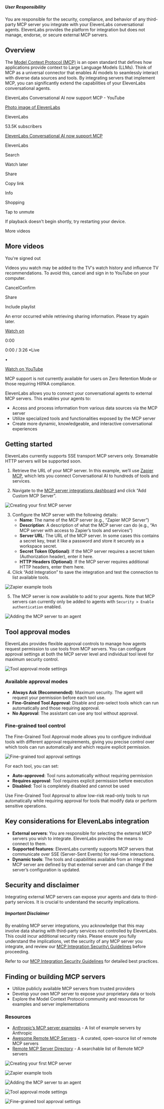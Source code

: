 ##### User Responsibility

You are responsible for the security, compliance, and behavior of any third-party MCP server you
integrate with your ElevenLabs conversational agents. ElevenLabs provides the platform for
integration but does not manage, endorse, or secure external MCP servers.

## Overview

The [Model Context Protocol (MCP)](https://modelcontextprotocol.io/) is an open standard that defines how applications provide context to Large Language Models (LLMs). Think of MCP as a universal connector that enables AI models to seamlessly interact with diverse data sources and tools. By integrating servers that implement MCP, you can significantly extend the capabilities of your ElevenLabs conversational agents.

ElevenLabs Conversational AI now support MCP - YouTube

[Photo image of ElevenLabs](https://www.youtube.com/channel/UC-ew9TfeD887qUSiWWAAj1w?embeds_referring_euri=https%3A%2F%2Felevenlabs.io%2F)

ElevenLabs

53.5K subscribers

[ElevenLabs Conversational AI now support MCP](https://www.youtube.com/watch?v=7WLfKp7FpD8)

ElevenLabs

Search

Watch later

Share

Copy link

Info

Shopping

Tap to unmute

If playback doesn't begin shortly, try restarting your device.

More videos

## More videos

You're signed out

Videos you watch may be added to the TV's watch history and influence TV recommendations. To avoid this, cancel and sign in to YouTube on your computer.

CancelConfirm

Share

Include playlist

An error occurred while retrieving sharing information. Please try again later.

[Watch on](https://www.youtube.com/watch?v=7WLfKp7FpD8&embeds_referring_euri=https%3A%2F%2Felevenlabs.io%2F)

0:00

0:00 / 3:26
•Live

•

[Watch on YouTube](https://www.youtube.com/watch?v=7WLfKp7FpD8 "Watch on YouTube")

MCP support is not currently available for users on Zero Retention Mode or those requiring HIPAA
compliance.

ElevenLabs allows you to connect your conversational agents to external MCP servers. This enables your agents to:

- Access and process information from various data sources via the MCP server
- Utilize specialized tools and functionalities exposed by the MCP server
- Create more dynamic, knowledgeable, and interactive conversational experiences

## Getting started

ElevenLabs currently supports SSE transport MCP servers only. Streamable HTTP servers will be
supported soon.

1. Retrieve the URL of your MCP server. In this example, we’ll use [Zapier MCP](https://zapier.com/mcp), which lets you connect Conversational AI to hundreds of tools and services.

2. Navigate to the [MCP server integrations dashboard](https://elevenlabs.io/app/conversational-ai/integrations) and click “Add Custom MCP Server”.




![Creating your first MCP server](https://elevenlabs.io/docs/_files/https://elevenlabs.docs.buildwithfern.com/docs/2025-06-25T23:19:41.735Z/assets/images/conversational-ai/mcp-create.png)

3. Configure the MCP server with the following details:
   - **Name**: The name of the MCP server (e.g., “Zapier MCP Server”)
   - **Description**: A description of what the MCP server can do (e.g., “An MCP server with access to Zapier’s tools and services”)
   - **Server URL**: The URL of the MCP server. In some cases this contains a secret key, treat it like a password and store it securely as a workspace secret.
   - **Secret Token (Optional)**: If the MCP server requires a secret token (Authorization header), enter it here.
   - **HTTP Headers (Optional)**: If the MCP server requires additional HTTP headers, enter them here.
4. Click “Add Integration” to save the integration and test the connection to list available tools.




![Zapier example tools](https://elevenlabs.io/docs/_files/https://elevenlabs.docs.buildwithfern.com/docs/2025-06-25T23:19:41.735Z/assets/images/conversational-ai/mcp-zapier.png)

5. The MCP server is now available to add to your agents. Note that MCP servers can currently only be added to agents with `Security > Enable authentication` enabled.




![Adding the MCP server to an agent](https://elevenlabs.io/docs/_files/https://elevenlabs.docs.buildwithfern.com/docs/2025-06-25T23:19:41.735Z/assets/images/conversational-ai/mcp-add.png)


## Tool approval modes

ElevenLabs provides flexible approval controls to manage how agents request permission to use tools from MCP servers. You can configure approval settings at both the MCP server level and individual tool level for maximum security control.

![Tool approval mode settings](https://elevenlabs.io/docs/_files/https://elevenlabs.docs.buildwithfern.com/docs/2025-06-25T23:19:41.735Z/assets/images/conversational-ai/mcp-approval.png)

### Available approval modes

- **Always Ask (Recommended)**: Maximum security. The agent will request your permission before each tool use.
- **Fine-Grained Tool Approval**: Disable and pre-select tools which can run automatically and those requiring approval.
- **No Approval**: The assistant can use any tool without approval.

### Fine-grained tool control

The Fine-Grained Tool Approval mode allows you to configure individual tools with different approval requirements, giving you precise control over which tools can run automatically and which require explicit permission.

![Fine-grained tool approval settings](https://elevenlabs.io/docs/_files/https://elevenlabs.docs.buildwithfern.com/docs/2025-06-25T23:19:41.735Z/assets/images/conversational-ai/mcp-finegrained-approvals.png)

For each tool, you can set:

- **Auto-approved**: Tool runs automatically without requiring permission
- **Requires approval**: Tool requires explicit permission before execution
- **Disabled**: Tool is completely disabled and cannot be used

Use Fine-Grained Tool Approval to allow low-risk read-only tools to run automatically while
requiring approval for tools that modify data or perform sensitive operations.

## Key considerations for ElevenLabs integration

- **External servers**: You are responsible for selecting the external MCP servers you wish to integrate. ElevenLabs provides the means to connect to them.
- **Supported features**: ElevenLabs currently supports MCP servers that communicate over SSE (Server-Sent Events) for real-time interactions.
- **Dynamic tools**: The tools and capabilities available from an integrated MCP server are defined by that external server and can change if the server’s configuration is updated.

## Security and disclaimer

Integrating external MCP servers can expose your agents and data to third-party services. It is crucial to understand the security implications.

##### Important Disclaimer

By enabling MCP server integrations, you acknowledge that this may involve data sharing with
third-party services not controlled by ElevenLabs. This could incur additional security risks.
Please ensure you fully understand the implications, vet the security of any MCP server you
integrate, and review our [MCP Integration Security\\
Guidelines](https://elevenlabs.io/docs/conversational-ai/customization/mcp/security) before proceeding.

Refer to our [MCP Integration Security Guidelines](https://elevenlabs.io/docs/conversational-ai/customization/mcp/security) for detailed best practices.

## Finding or building MCP servers

- Utilize publicly available MCP servers from trusted providers
- Develop your own MCP server to expose your proprietary data or tools
- Explore the Model Context Protocol community and resources for examples and server implementations

### Resources

- [Anthropic’s MCP server examples](https://docs.anthropic.com/en/docs/agents-and-tools/remote-mcp-servers#remote-mcp-server-examples) \- A list of example servers by Anthropic
- [Awesome Remote MCP Servers](https://github.com/jaw9c/awesome-remote-mcp-servers) \- A curated, open-source list of remote MCP servers
- [Remote MCP Server Directory](https://remote-mcp.com/) \- A searchable list of Remote MCP servers

![Creating your first MCP server](https://elevenlabs.io/docs/_files/https://elevenlabs.docs.buildwithfern.com/docs/2025-06-25T23:19:41.735Z/assets/images/conversational-ai/mcp-create.png)

![Zapier example tools](https://elevenlabs.io/docs/_files/https://elevenlabs.docs.buildwithfern.com/docs/2025-06-25T23:19:41.735Z/assets/images/conversational-ai/mcp-zapier.png)

![Adding the MCP server to an agent](https://elevenlabs.io/docs/_files/https://elevenlabs.docs.buildwithfern.com/docs/2025-06-25T23:19:41.735Z/assets/images/conversational-ai/mcp-add.png)

![Tool approval mode settings](https://elevenlabs.io/docs/_files/https://elevenlabs.docs.buildwithfern.com/docs/2025-06-25T23:19:41.735Z/assets/images/conversational-ai/mcp-approval.png)

![Fine-grained tool approval settings](https://elevenlabs.io/docs/_files/https://elevenlabs.docs.buildwithfern.com/docs/2025-06-25T23:19:41.735Z/assets/images/conversational-ai/mcp-finegrained-approvals.png)